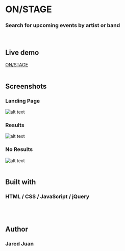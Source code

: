 <h1>ON/STAGE</h1>
<h3>Search for upcoming events by artist or band</h3>
</br>

<h2>Live demo</h2>
<a href="https://jaredmichael.github.io/on-stage/">ON/STAGE</a>
</br></br>

<h2>Screenshots</h2>
<h3>Landing Page</h3>

![alt text](https://github.com/jaredmichael/on-stage/blob/master/images/landing-page.png)

<h3>Results</h3>

![alt text](https://github.com/jaredmichael/on-stage/blob/master/images/results-page.png)

<h3>No Results</h3>

![alt text](https://github.com/jaredmichael/on-stage/blob/master/images/no-results-page.png)
</br></br>

<h2>Built with</h2>
<h3>HTML / CSS / JavaScript / jQuery</h3>
</br></br>

<h2>Author</h2>
<h3>Jared Juan</h3>

